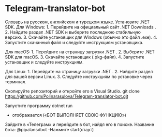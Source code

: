 # Telegram-translator-bot
Словарь на русском, английском и турецком языке.
Установите .NET SDK.
Для Windows: 1. Перейдите на официальный сайт .NET Downloads . 2. Найдите раздел .NET SDK и выберите последнюю стабильную версию. 3. Скачайте установщик для Windows (обычно это файл .exe). 4. Запустите скачанный файл и следуйте инструкциям установщика.

Для macOS: 1. Перейдите на страницу загрузки .NET . 2. Выберите .NET SDK для macOS. 3. Скачайте установщик (.pkg-файл). 4. Запустите установщик и следуйте инструкциям.

Для Linux: 1. Перейдите на страницу загрузки .NET . 2. Найдите раздел для вашей версии Linux. 3. Следуйте инструкциям по установке через терминал.

Скопируйте репозиторий и откройте его в Visual Studio. git clone https://github.com/Polinarasulova/Telegram-translator-bot.git

Запустите программу dotnet run

- отображается («БОТ ВЫПОЛНЯЕТ СВОЮ ФУНКЦИЮ»)

Зайдите в «Телеграм» и перейдите в бот, найдя его в поиске. Название бота: @pipalansdbot
-Нажмите start(старт)